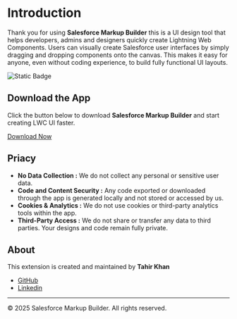 # Introduction

Thank you for using **Salesforce Markup Builder** this is a UI design tool that helps developers, admins and designers quickly create Lightning Web Components. Users can visually create Salesforce user interfaces by simply dragging and dropping components onto the canvas. This makes it easy for anyone, even without coding experience, to build fully functional UI layouts.

![Static Badge]([https://img.shields.io/badge/release-v1.1.0-blue](https://img.shields.io/chrome-web-store/v/dmikhohlckeamhjfgmkeincjbfgnlleh?style=flat-square&label=release))

## Download the App
 
Click the button below to download **Salesforce Markup Builder** and start creating LWC UI faster.

[Download Now](https://chromewebstore.google.com/detail/salesforce-markup-builder/dmikhohlckeamhjfgmkeincjbfgnlleh) <!-- Link to the download page or file -->

## Priacy

- **No Data Collection :** We do not collect any personal or sensitive user data.
- **Code and Content Security :** Any code exported or downloaded through the app is generated locally and not stored or accessed by us.
-  **Cookies & Analytics :** We do not use cookies or third-party analytics tools within the app.
-  **Third-Party Access :** We do not share or transfer any data to third parties. Your designs and code remain fully private.

## About

This extension is created and maintained by **Tahir Khan**
  - [GitHub](https://github.com/tahirkhan77)
  - [Linkedin](https://www.linkedin.com/in/tahir-khan-438b3221a)

---

© 2025 Salesforce Markup Builder. All rights reserved.
